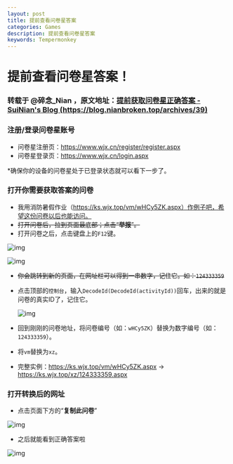 ```yaml
---
layout: post
title: 提前查看问卷星答案
categories: Games
description: 提前查看问卷星答案
keywords: Tempermonkey
---
```


# 提前查看问卷星答案！

### 转载于 @碎念_Nian ，原文地址：[提前获取问卷星正确答案 - SuiNian's Blog (https://blog.nianbroken.top/archives/39)](https://blog.nianbroken.top/archives/39)

### 注册/登录问卷星账号

- 问卷星注册页：https://www.wjx.cn/register/register.aspx
- 问卷星登录页：https://www.wjx.cn/login.aspx

*确保你的设备的问卷星处于已登录状态就可以看下一步了。

### 打开你需要获取答案的问卷

- 我用消防暑假作业（https://ks.wjx.top/vm/wHCy5ZK.aspx）作例子吧，希望这份问卷以后也能访问。
- ~~打开问卷后，拉到页面最底部；点击“**举报**”。~~
- 打开问卷之后，点击键盘上的`F12`键。

![img](https://cdn.jsdelivr.net/gh/Galaxy-Studio-Code/galaxy-studio-code.github.io/assets/images/63359901.png)

![img](https://cdn.jsdelivr.net/gh/Galaxy-Studio-Code/galaxy-studio-code.github.io/assets/images/2439015381.png)

- ~~你会跳转到新的页面，在网址栏可以得到一串数字，记住它。如：`124333359`~~

- 点击顶部的`控制台`，输入`DecodeId(DecodeId(activityId))`回车，出来的就是问卷的真实ID了，记住它。

  ![img](https://cdn.jsdelivr.net/gh/Galaxy-Studio-Code/galaxy-studio-code.github.io/assets/images/1120578471.png)

- 回到刚刚的问卷地址，将问卷编号（如：`wHCy5ZK`）替换为数字编号（如：`124333359`）。
- 将`vm`替换为`xz`。
- 完整实例：https://ks.wjx.top/vm/wHCy5ZK.aspx → https://ks.wjx.top/xz/124333359.aspx

### 打开转换后的网址

- 点击页面下方的“**复制此问卷**”

![img](https://cdn.jsdelivr.net/gh/Galaxy-Studio-Code/galaxy-studio-code.github.io/assets/images/67466367.png)

- 之后就能看到正确答案啦

![img](https://cdn.jsdelivr.net/gh/Galaxy-Studio-Code/galaxy-studio-code.github.io/assets/images/4047050475.png)